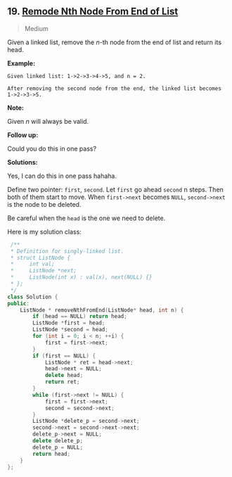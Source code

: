 ## 19. [Remode Nth Node From End of List](https://leetcode.com/problems/remove-nth-node-from-end-of-list/)

> Medium

Given a linked list, remove the *n*-th node from the end of list and return its head.

**Example:**

```
Given linked list: 1->2->3->4->5, and n = 2.

After removing the second node from the end, the linked list becomes 1->2->3->5.
```

**Note:**

Given *n* will always be valid.

**Follow up:**

Could you do this in one pass?



**Solutions:**

Yes, I can do this in one pass hahaha. 

Define two pointer: `first`, `second`. Let `first` go ahead `second` n steps. Then both of them start to move. When `first->next` becomes `NULL`, `second->next` is the node to be deleted. 

Be careful when the `head` is the one we need to delete.

Here is my solution class:

```c++
 /**
 * Definition for singly-linked list.
 * struct ListNode {
 *     int val;
 *     ListNode *next;
 *     ListNode(int x) : val(x), next(NULL) {}
 * };
 */
class Solution {
public:
	ListNode * removeNthFromEnd(ListNode* head, int n) {
		if (head == NULL) return head;
		ListNode *first = head;
		ListNode *second = head;
		for (int i = 0; i < n; ++i) {
			first = first->next;
		}
		if (first == NULL) {
			ListNode * ret = head->next;
			head->next = NULL;
			delete head;
			return ret;
		}
		while (first->next != NULL) {
			first = first->next;
			second = second->next;
		}
		ListNode *delete_p = second->next;
		second->next = second->next->next;
		delete_p->next = NULL;
		delete delete_p;
		delete_p = NULL;
		return head;
	}
};
```

